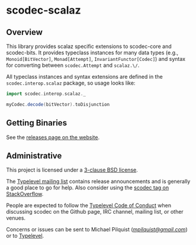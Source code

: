 scodec-scalaz
=============

Overview
--------

This library provides scalaz specific extensions to scodec-core and scodec-bits. It provides typeclass instances for many data types (e.g., `Monoid[BitVector]`, `Monad[Attempt]`, `InvariantFunctor[Codec]`) and syntax for converting between `scodec.Attempt` and `scalaz.\/`.

All typeclass instances and syntax extensions are defined in the `scodec.interop.scalaz` package, so usage looks like:

```scala
import scodec.interop.scalaz._

myCodec.decode(bitVector).toDisjunction
```

Getting Binaries
----------------

See the [releases page on the website](https://scodec.org/releases/).

Administrative
--------------

This project is licensed under a [3-clause BSD license](LICENSE).

The [Typelevel mailing list](https://groups.google.com/forum/#!forum/typelevel) contains release announcements and is generally a good place to go for help. Also consider using the [scodec tag on StackOverflow](http://stackoverflow.com/questions/tagged/scodec).

People are expected to follow the [Typelevel Code of Conduct](http://typelevel.org/conduct.html)
when discussing scodec on the Github page, IRC channel, mailing list,
or other venues.

Concerns or issues can be sent to Michael Pilquist (*mpilquist@gmail.com*) or
to [Typelevel](http://typelevel.org/about.html).

